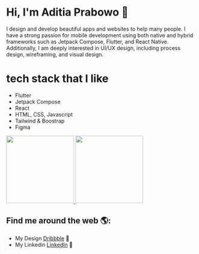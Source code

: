 # Hi, I'm Aditia Prabowo 👋 

I design and develop beautiful apps and websites to help many people. I have a strong passion for mobile development using both native and hybrid frameworks such as Jetpack Compose, Flutter, and React Native. Additionally, I am deeply interested in UI/UX design, including process design, wireframing, and visual design.

# tech stack that I like
* Flutter
* Jetpack Compose
* React
* HTML, CSS, Javascript
* Tailwind & Boostrap
* Figma

<a href="https://github.com/aditiaprabowo3">
  <img height="180em" src="https://github-readme-stats-eight-theta.vercel.app/api?username=aditiaprabowo3&show_icons=true&theme=algolia&include_all_commits=true&count_private=true"/>
  <img height="180em" src="https://github-readme-stats-eight-theta.vercel.app/api/top-langs/?username=aditiaprabowo3&layout=compact&langs_count=8&theme=algolia"/>
</a>

## Find me around the web 🌎: 
- My Design <a href="https://dribbble.com/aditiaprabowo"> Dribbble</a> 🏓
- My Linkedin <a href="https://www.linkedin.com/in/aditia-prabowo-109a00228/">LinkedIn</a> 💼
